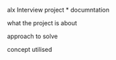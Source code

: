 alx Interview project * documntation

what the project is about


approach to solve



concept utilised
